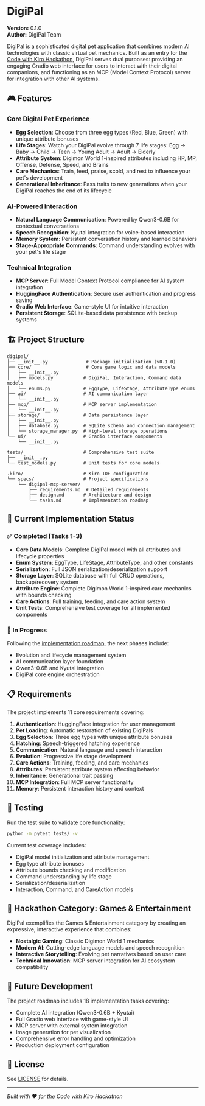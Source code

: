 # DigiPal

**Version:** 0.1.0  
**Author:** DigiPal Team

DigiPal is a sophisticated digital pet application that combines modern AI technologies with classic virtual pet mechanics. Built as an entry for the [Code with Kiro Hackathon](https://kiro.devpost.com/?ref_feature=challenge&ref_medium=homepage-recommended-hackathons), DigiPal serves dual purposes: providing an engaging Gradio web interface for users to interact with their digital companions, and functioning as an MCP (Model Context Protocol) server for integration with other AI systems.

## 🎮 Features

### Core Digital Pet Experience
- **Egg Selection**: Choose from three egg types (Red, Blue, Green) with unique attribute bonuses
- **Life Stages**: Watch your DigiPal evolve through 7 life stages: Egg → Baby → Child → Teen → Young Adult → Adult → Elderly
- **Attribute System**: Digimon World 1-inspired attributes including HP, MP, Offense, Defense, Speed, and Brains
- **Care Mechanics**: Train, feed, praise, scold, and rest to influence your pet's development
- **Generational Inheritance**: Pass traits to new generations when your DigiPal reaches the end of its lifecycle

### AI-Powered Interaction
- **Natural Language Communication**: Powered by Qwen3-0.6B for contextual conversations
- **Speech Recognition**: Kyutai integration for voice-based interaction
- **Memory System**: Persistent conversation history and learned behaviors
- **Stage-Appropriate Commands**: Command understanding evolves with your pet's life stage

### Technical Integration
- **MCP Server**: Full Model Context Protocol compliance for AI system integration
- **HuggingFace Authentication**: Secure user authentication and progress saving
- **Gradio Web Interface**: Game-style UI for intuitive interaction
- **Persistent Storage**: SQLite-based data persistence with backup systems

## 🏗️ Project Structure

```
digipal/
├── __init__.py              # Package initialization (v0.1.0)
├── core/                    # Core game logic and data models
│   ├── __init__.py
│   ├── models.py           # DigiPal, Interaction, Command data models
│   └── enums.py            # EggType, LifeStage, AttributeType enums
├── ai/                     # AI communication layer
│   └── __init__.py
├── mcp/                    # MCP server implementation
│   └── __init__.py
├── storage/                # Data persistence layer
│   ├── __init__.py
│   ├── database.py         # SQLite schema and connection management
│   └── storage_manager.py  # High-level storage operations
└── ui/                     # Gradio interface components
    └── __init__.py

tests/                      # Comprehensive test suite
├── __init__.py
└── test_models.py          # Unit tests for core models

.kiro/                      # Kiro IDE configuration
└── specs/                  # Project specifications
    └── digipal-mcp-server/
        ├── requirements.md  # Detailed requirements
        ├── design.md       # Architecture and design
        └── tasks.md        # Implementation roadmap
```

## 🚀 Current Implementation Status

### ✅ Completed (Tasks 1-3)
- **Core Data Models**: Complete DigiPal model with all attributes and lifecycle properties
- **Enum System**: EggType, LifeStage, AttributeType, and other constants
- **Serialization**: Full JSON serialization/deserialization support
- **Storage Layer**: SQLite database with full CRUD operations, backup/recovery system
- **Attribute Engine**: Complete Digimon World 1-inspired care mechanics with bounds checking
- **Care Actions**: Full training, feeding, and care action system
- **Unit Tests**: Comprehensive test coverage for all implemented components

### 🔄 In Progress
Following the [implementation roadmap](.kiro/specs/digipal-mcp-server/tasks.md), the next phases include:
- Evolution and lifecycle management system
- AI communication layer foundation
- Qwen3-0.6B and Kyutai integration
- DigiPal core engine orchestration

## 📋 Requirements

The project implements 11 core requirements covering:
1. **Authentication**: HuggingFace integration for user management
2. **Pet Loading**: Automatic restoration of existing DigiPals
3. **Egg Selection**: Three egg types with unique attribute bonuses
4. **Hatching**: Speech-triggered hatching experience
5. **Communication**: Natural language and speech interaction
6. **Evolution**: Progressive life stage development
7. **Care Actions**: Training, feeding, and care mechanics
8. **Attributes**: Persistent attribute system affecting behavior
9. **Inheritance**: Generational trait passing
10. **MCP Integration**: Full MCP server functionality
11. **Memory**: Persistent interaction history and context

## 🧪 Testing

Run the test suite to validate core functionality:

```bash
python -m pytest tests/ -v
```

Current test coverage includes:
- DigiPal model initialization and attribute management
- Egg type attribute bonuses
- Attribute bounds checking and modification
- Command understanding by life stage
- Serialization/deserialization
- Interaction, Command, and CareAction models

## 🎯 Hackathon Category: Games & Entertainment

DigiPal exemplifies the Games & Entertainment category by creating an expressive, interactive experience that combines:
- **Nostalgic Gaming**: Classic Digimon World 1 mechanics
- **Modern AI**: Cutting-edge language models and speech recognition
- **Interactive Storytelling**: Evolving pet narratives based on user care
- **Technical Innovation**: MCP server integration for AI ecosystem compatibility

## 🔮 Future Development

The project roadmap includes 18 implementation tasks covering:
- Complete AI integration (Qwen3-0.6B + Kyutai)
- Full Gradio web interface with game-style UI
- MCP server with external system integration
- Image generation for pet visualization
- Comprehensive error handling and optimization
- Production deployment configuration

## 📄 License

See [LICENSE](LICENSE) for details.

---

*Built with ❤️ for the Code with Kiro Hackathon*